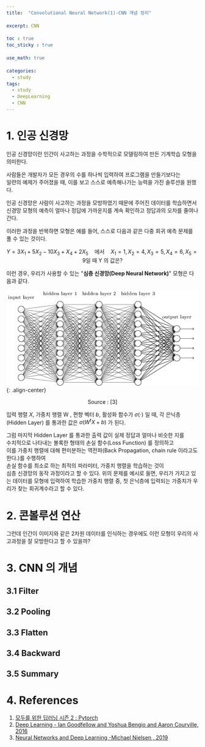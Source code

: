 ```yaml
---
title:  "Convolutional Neural Network(1)-CNN 개념 정리"

excerpt: CNN 

toc : true
toc_sticky : true  

use_math: true

categories:
  - study
tags:
  - study
  - DeepLearning
  - CNN
---
```

# 1. 인공 신경망
인공 신경망이란 인간이 사고하는 과정을 수학적으로 모델링하여 
만든 기계학습 모형을 의미한다.  

사람들은 개발자가 모든 경우의 수를
하나씩 입력하여 프로그램을 만들기보다는\
일련의 예제가 주어졌을 때,
이를 보고 스스로 예측해나가는 능력을 가진 솔루션을 원했다. 

인공 신경망은 사람이 사고하는 과정을 모방하였기 때문에 주어진 데이터를 학습하면서\
신경망 모형의 예측이 얼마나 정답에 가까운지를 계속 확인하고 정답과의 오차를 줄여나간다.

이러한 과정을 반복하면 모형은 예를 들어, 스스로 다음과 같은 다중 회귀 예측 문제를 풀 수 있는 것이다.

$$Y=3X_1+5X_2-10X_3+X_4+2X_5 \quad \text{에서} \quad X_1=1, X_2=4, X_3=5, X_4=6, X_5=9 \text{일 때  Y 의 값은?} $$

이런 경우, 우리가 사용할 수 있는  "**심층 신경망(Deep Neural Network)**"
모형은 다음과 같다. 

![mlp](https://github.com/Sodychoe/sodychoe.github.io/blob/main/assets/images/%20study/CNN/mlp.png?raw=true){: .align-center}

<div style="text-align: center;">Source : [3]</div>

 입력 행렬 $X$, 가중치 행렬 W , 편향 벡터 $b$,  활성화 함수가 $\sigma(\cdot)$ 일 때,
 각 은닉층(Hidden Layer) 를 통과한 값은 $\sigma(W^tX+b)$ 가 된다. 

그럼 마지막 Hidden Layer 를 통과한 출력 값이 실제 정답과 얼마나 비슷한 지를\
수치적으로 나타내는 볼록한 형태의 손실 함수(Loss Function) 를 정의하고\
이를 가중치 행렬에 대해 편미분하는 역전파(Back Propagation, chain rule 이라고도 한다.)를 수행하여\
손실 함수를 최소로 하는 최적의 파라미터, 가중치 행렬을 학습하는 것이 \
심층 신경망의 동작 과정이라고 할 수 있다. 위의 문제를 예시로 들면,
우리가 가지고 있는 데이터를 모형에 입력하여 학습한 가중치 행렬 중,
첫 은닉층에 입력되는 가중치가 우리가 찾는 회귀계수라고 할 수 있다.


# 2. 콘볼루션 연산
그런데 인간이 이미지와 같은 2차원 데이터를 인식하는 경우에도 이런 모형이
우리의 사고과정을 잘 모방한다고 할 수 있을까?


# 3. CNN 의 개념

## 3.1 Filter

## 3.2 Pooling

## 3.3 Flatten

## 3.4 Backward

## 3.5 Summary



# 4. References

1. [모두를 위한 딥러닝 시즌 2 : Pytorch](https://deeplearningzerotoall.github.io/season2/)
2. [Deep Learning - Ian Goodfellow and Yoshua Bengio and Aaron Courville, 2016](https://www.deeplearningbook.org/)
3. [Neural Networks and Deep Learning -Michael Nielsen , 2019 ](http://neuralnetworksanddeeplearning.com/index.html)